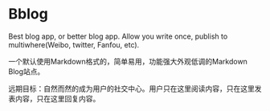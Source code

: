 Bblog
=====

Best blog app, or better blog app. Allow you write once, publish to multiwhere(Weibo, twitter, Fanfou, etc).

一个默认使用Markdown格式的，简单易用，功能强大外观低调的Markdown Blog站点。

远期目标：自然而然的成为用户的社交中心。用户只在这里阅读内容，只在这里发表内容，只在这里回复内容。
